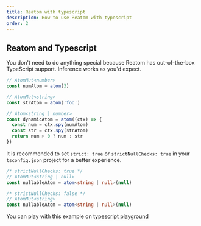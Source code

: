 ```yaml
---
title: Reatom with typescript
description: How to use Reatom with typescript
order: 2
---
```


## Reatom and Typescript

You don't need to do anything special because Reatom has out-of-the-box TypeScript support. Inference works as you'd expect.

```ts
// AtomMut<number>
const numAtom = atom(3)

// AtomMut<string>
const strAtom = atom('foo')

// Atom<string | number>
const dynamicAtom = atom((ctx) => {
  const num = ctx.spy(numAtom)
  const str = ctx.spy(strAtom)
  return num > 0 ? num : str
})
```

It is recommended to set `strict: true` or `strictNullChecks: true` in your `tsconfig.json` project for a better experience.

```ts
/* strictNullChecks: true */
// AtomMut<string | null>
const nullableAtom = atom<string | null>(null)

/* strictNullChecks: false */
// AtomMut<string>
const nullableAtom = atom<string | null>(null)
```

You can play with this example on [typescript playground](https://www.typescriptlang.org/play?#code/JYWwDg9gTgLgBAbzgQwMY2BAdgGhTCEOAXzgDMpC4ByAASgFNkCQB6VaB6gKF46wDO8LAFcQAQRZwAvPkIAKAMwBKANx9sQuEKiSqs5gupkIEamo2D4GMHqIGW8+egAeymQD5E3OHH5bRez8YFwA6ATAAT3lAu2UfP014HRlgsIjonTiEhOAyOBixOC8ABncEBN9GGBEoLDhA9V9SBgAbAQZvXyqGGrrtGCgE4m5iC25-YRFW1uQAI1aGO1TDEAAeHWAsAHM4AB8G6daPQpm1IA)
